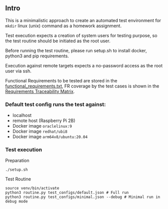 ## Intro
This is a minimalistic approach to create an automated test environment for `mkdir` linux (unix) command as a homework assignment.

Test execution expects a creation of system users for testing purpose, so the test routine should be initiated as the root user.

Before running the test routine, please run setup.sh to install docker, python3 and pip requirements.

Execution against remote targets expects a no-password access as the root user via ssh.

Functional Requirements to be tested are stored in the [functional_requirements.txt](functional_requirements.txt), FR coverage by the test cases is shown in the [Requirements Traceability Matrix](Requirements_Traceability_Matrix.xlsx).

### Default test config runs the test against:
- localhost
- remote host (Raspberry Pi 2B)
- Docker image `oraclelinux:9`
- Docker image `redhat/ubi8`
- Docker image `arm64v8/ubuntu:20.04`

### Test execution

Preparation
```
./setup.sh
```

Test Routine
```
source venv/bin/activate
python3 routine.py test_configs/default.json # Full run
python3 routine.py test_configs/minimal.json --debug # Minimal run in debug mode
```
